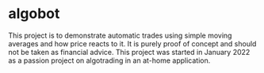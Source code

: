 # algobot

This project is to demonstrate automatic trades using simple moving averages and how price reacts to it. It is purely proof of concept and should not be taken as financial advice. This project was started in January 2022 as a passion project on algotrading in an at-home application.
